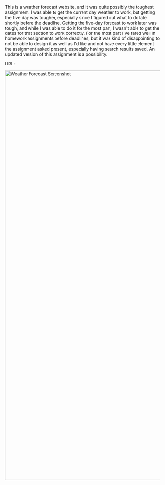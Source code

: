 This is a weather forecast website, and it was quite possibly the toughest assignment. I was able to get the current day weather to work, but getting the five day was tougher, especially since I figured out what to do late shortly before the deadline. Getting the five-day forecast to work later was tough, and while I was able to do it for the most part, I wasn't able to get the dates for that section to work correctly. For the most part I've fared well in homework assignments before deadlines, but it was kind of disappointing to not be able to design it as well as I'd like and not have every little element the assignment asked present, especially having search results saved. An updated version of this assignment is a possibility.

URL: 

<img width="1330" alt="Weather Forecast Screenshot" src="https://user-images.githubusercontent.com/65679950/122488131-72a50100-cfa2-11eb-956e-fbaaeb43d885.png">
